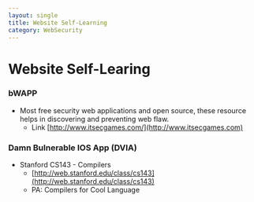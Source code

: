 ```yaml
---
layout: single
title: Website Self-Learning
category: WebSecurity
---
```


# Website Self-Learing


### bWAPP

  - Most free security web applications and open source, these resource helps in discovering and preventing web flaw. 
    - Link [http://www.itsecgames.com/](http://www.itsecgames.com)

### Damn Bulnerable IOS App (DVIA)

  - Stanford CS143 - Compilers
    - [http://web.stanford.edu/class/cs143](http://web.stanford.edu/class/cs143)
    - PA: Compilers for Cool Language



